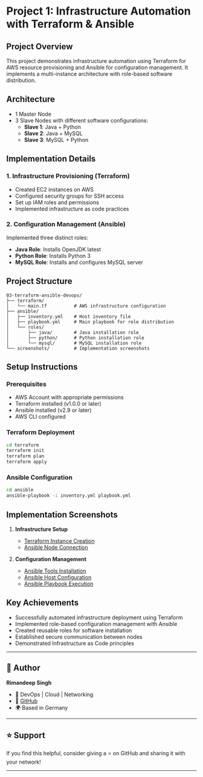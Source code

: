 # Project 1: Infrastructure Automation with Terraform & Ansible

## Project Overview
This project demonstrates infrastructure automation using Terraform for AWS resource provisioning and Ansible for configuration management. It implements a multi-instance architecture with role-based software distribution.

## Architecture
- 1 Master Node
- 3 Slave Nodes with different software configurations:
  - **Slave 1**: Java + Python
  - **Slave 2**: Java + MySQL
  - **Slave 3**: MySQL + Python

## Implementation Details

### 1. Infrastructure Provisioning (Terraform)
- Created EC2 instances on AWS
- Configured security groups for SSH access
- Set up IAM roles and permissions
- Implemented infrastructure as code practices

### 2. Configuration Management (Ansible)
Implemented three distinct roles:
- **Java Role**: Installs OpenJDK latest
- **Python Role**: Installs Python 3
- **MySQL Role**: Installs and configures MySQL server

## Project Structure
```
03-terraform-ansible-devops/
├── terraform/
│   └── main.tf          # AWS infrastructure configuration
├── ansible/
│   ├── inventory.yml    # Host inventory file
│   ├── playbook.yml     # Main playbook for role distribution
│   └── roles/
│       ├── java/        # Java installation role
│       ├── python/      # Python installation role
│       └── mysql/       # MySQL installation role
└── screenshots/         # Implementation screenshots
```

## Setup Instructions

### Prerequisites
- AWS Account with appropriate permissions
- Terraform installed (v1.0.0 or later)
- Ansible installed (v2.9 or later)
- AWS CLI configured

### Terraform Deployment
```bash
cd terraform
terraform init
terraform plan
terraform apply
```

### Ansible Configuration
```bash
cd ansible
ansible-playbook -i inventory.yml playbook.yml
```

## Implementation Screenshots

1. **Infrastructure Setup**
   - [Terraform Instance Creation](screenshots/01-terraform-instance-creation.png)
   - [Ansible Node Connection](screenshots/02-ansible-node-connection.png)

2. **Configuration Management**
   - [Ansible Tools Installation](screenshots/03-ansible-tools-installation.png)
   - [Ansible Host Configuration](screenshots/04-ansible-host-configuration.png)
   - [Ansible Playbook Execution](screenshots/05-ansible-playbook-execution.png)

## Key Achievements
- Successfully automated infrastructure deployment using Terraform
- Implemented role-based configuration management with Ansible
- Created reusable roles for software installation
- Established secure communication between nodes
- Demonstrated Infrastructure as Code principles


---

## 🤝 Author

**Rimandeep Singh**

* 💼 DevOps | Cloud | Networking
* 🔗 [GitHub](https://github.com/rimansingh)
* 🌍 Based in Germany

---

## ⭐ Support

If you find this helpful, consider giving a ⭐ on GitHub and sharing it with your network!

---